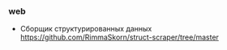 ### web
- Сборщик структурированных данных https://github.com/RimmaSkorn/struct-scraper/tree/master
